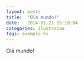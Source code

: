 ```yaml
---
layout: posts
title:  "Olá mundo!"
date:   2014-01-21 15:18:04
categories: ilustracao
tags: exemplo hi
---
```


Olá mundo!
